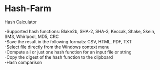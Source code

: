 # Hash-Farm
Hash Calculator

-Supported hash functions: Blake2b, SHA-2, SHA-3, Keccak, Shake, Skein, SM3, Whirlpool, MD5, CRC  
-Save the result in the following formats: CSV, HTML, PDF, TXT  
-Select file directly from the Windows context menu  
-Compute all or just one hash function for an input file or string  
-Copy the digest of the hash function to the clipboard  
-Hash comparison  
